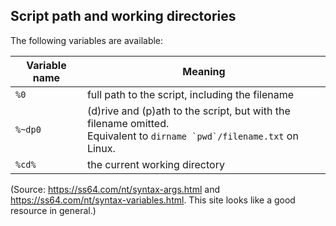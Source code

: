 Script path and working directories
---

The following variables are available:
 
Variable name | Meaning
--------------|--------
`%0`          | full path to the script, including the filename
`%~dp0`       | (d)rive and (p)ath to the script, but with the filename omitted.<br>Equivalent to ```dirname `pwd`/filename.txt``` on Linux.
`%cd%`        | the current working directory

(Source: https://ss64.com/nt/syntax-args.html and https://ss64.com/nt/syntax-variables.html. This site looks like a good resource in general.)
